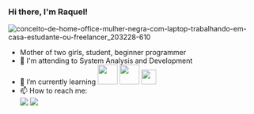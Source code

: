 ### Hi there, I'm Raquel!
![conceito-de-home-office-mulher-negra-com-laptop-trabalhando-em-casa-estudante-ou-freelancer_203228-610](https://user-images.githubusercontent.com/102266162/177039107-70bfe2dd-6c67-4e8f-847f-c252b466e25e.jpg)

- Mother of two girls, student, beginner programmer
- 🌱 I'm attending to System Analysis and Development
- 🌱 I’m currently learning   <img src="https://cdn.jsdelivr.net/gh/devicons/devicon/icons/django/django-plain-wordmark.svg" width="40" height="40"/>  <img src="https://cdn.jsdelivr.net/gh/devicons/devicon/icons/python/python-original-wordmark.svg" width="40" height="40"/>  <img src="https://cdn.jsdelivr.net/gh/devicons/devicon/icons/javascript/javascript-original.svg" width="30" height="30"/>          
- 📫 How to reach me:<div>
<a href = "mailto:raquel.doms@gmail.com"><img src="https://img.shields.io/badge/Gmail-D14836?style=for-the-badge&logo=gmail&logoColor=white" target="_blank"></a>
<a href="https://www.linkedin.com/in/domingos-raquel" target="_blank"><img src="https://img.shields.io/badge/-LinkedIn-%230077B5?style=for-the-badge&logo=linkedin&logoColor=white" target="_blank"></a>   
</div>



<!--
**raquelbertoncini/raquelbertoncini** is a ✨ _special_ ✨ repository because its `README.md` (this file) appears on your GitHub profile.

Here are some ideas to get you started:


- 👯 I’m looking to collaborate on ...
- 🤔 I’m looking for help with ...
- 💬 Ask me about ...

- 😄 Pronouns: ...
- ⚡ Fun fact: ...
-->
